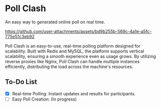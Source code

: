 # Poll Clash


An easy way to generated online poll on real time.


https://github.com/user-attachments/assets/bd9b255b-569c-4a1e-a5fc-775e51c3eb92


Poll Clash is an easy-to-use, real-time polling platform designed for scalability. Built with Redis and MySQL, the platform supports vertical scalability, ensuring a smooth experience even as usage grows. 
By utilizing reverse proxies like Nginx, Poll Clash can handle multiple instances efficiently, distributing the load across the machine's resources.


## To-Do List
- [X] Real-time Polling: Instant updates and results for participants.
- [ ] Easy Poll Creation: (In progress)
